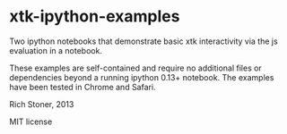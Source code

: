 xtk-ipython-examples
====================

Two ipython notebooks that demonstrate basic xtk interactivity via the js evaluation in a notebook.

These examples are self-contained and require no additional files or dependencies beyond a running ipython 0.13+ notebook. The examples have been tested in Chrome and Safari. 

Rich Stoner, 2013

MIT license